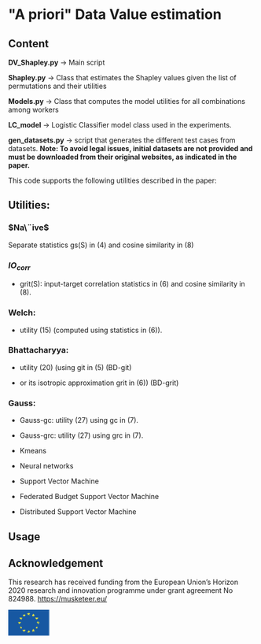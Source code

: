# "A priori" Data Value estimation

## Content


**DV_Shapley.py** -> Main script

**Shapley.py**  -> Class that estimates the Shapley values given the list of permutations and their utilities

**Models.py** ->  Class that computes the model utilities for all combinations among workers

**LC_model** -> Logistic Classifier model class used in the experiments. 

**gen_datasets.py** -> script that generates the different test cases from datasets. **Note: To avoid legal issues, initial datasets are not provided and must be downloaded from their original websites, as indicated in the paper.**

This code supports the following utilities described in the paper:


## Utilities:


### **$Na\¨ive$**

Separate statistics gs(S) in (4) and cosine similarity in (8)

### **$IO_{corr}$** 

* grit(S):  input-target correlation statistics  in (6) and cosine similarity in (8).

### Welch: 

* utility (15) (computed using statistics in (6)).

### Bhattacharyya: 

* utility (20) (using git in (5) (BD-git) 

* or its isotropic approximation grit in (6)) (BD-grit)

### Gauss: 

* Gauss-gc: utility (27) using gc in (7).
* Gauss-grc: utility (27) using grc in (7).


* Kmeans
* Neural networks
* Support Vector Machine
* Federated Budget Support Vector Machine
* Distributed Support Vector Machine


## Usage 




## Acknowledgement 

This research has received funding from the European Union’s Horizon 2020 research and innovation programme under grant agreement No 824988. https://musketeer.eu/

![](./EU.png)